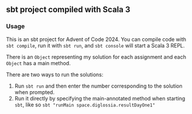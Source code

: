 ## sbt project compiled with Scala 3

### Usage

This is an sbt project for Advent of Code 2024. You can compile code with `sbt compile`, run it with `sbt run`, and `sbt console` will start a Scala 3 REPL.

There is an `Object` representing my solution for each assignment and each `Object` has a main method.

There are two ways to run the solutions:

1. Run `sbt run` and then enter the number corresponding to the solution when prompted.
2. Run it directly by specifying the main-annotated method when starting `sbt`, like so `sbt "runMain space.diglossia.resultDayOne1"`